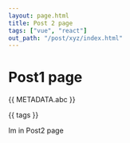 ```yaml
---
layout: page.html
title: Post 2 page
tags: ["vue", "react"]
out_path: "/post/xyz/index.html"
---
```


# Post1 page

{{ METADATA.abc }}

{{ tags }}


Im in Post2 page